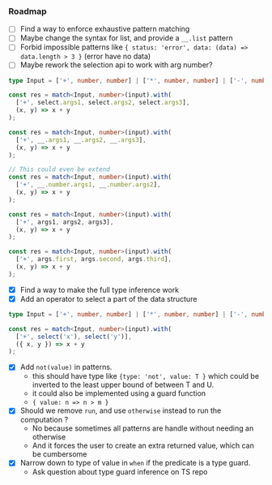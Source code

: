 ### Roadmap

- [ ] Find a way to enforce exhaustive pattern matching
- [ ] Maybe change the syntax for list, and provide a `__.list` pattern
- [ ] Forbid impossible patterns like `{ status: 'error', data: (data) => data.length > 3 }` (error have no data)
- [ ] Maybe rework the selection api to work with arg number?

```ts
type Input = ['+', number, number] | ['*', number, number] | ['-', number];

const res = match<Input, number>(input).with(
  ['+', select.args1, select.args2, select.args3],
  (x, y) => x + y
);

const res = match<Input, number>(input).with(
  ['+', __.args1, __.args2, __.args3],
  (x, y) => x + y
);

// This could even be extend
const res = match<Input, number>(input).with(
  ['+', __.number.args1, __.number.args2],
  (x, y) => x + y
);

const res = match<Input, number>(input).with(
  ['+', args1, args2, args3],
  (x, y) => x + y
);

const res = match<Input, number>(input).with(
  ['+', args.first, args.second, args.third],
  (x, y) => x + y
);
```

- [x] Find a way to make the full type inference work
- [x] Add an operator to select a part of the data structure

```ts
type Input = ['+', number, number] | ['*', number, number] | ['-', number];

const res = match<Input, number>(input).with(
  ['+', select('x'), select('y')],
  ({ x, y }) => x + y
);
```

- [x] Add `not(value)` in patterns.
  - this should have type like `{type: 'not', value: T }` which could be inverted to
    the least upper bound of between T and U.
  - it could also be implemented using a guard function
  - `{ value: n => n > m }`
- [x] Should we remove `run`, and use `otherwise` instead to run the computation ?
  - No because sometimes all patterns are handle without needing an otherwise
  - And it forces the user to create an extra returned value, which can be cumbersome
- [x] Narrow down to type of value in `when` if the predicate is a type guard.
  - Ask question about type guard inference on TS repo
